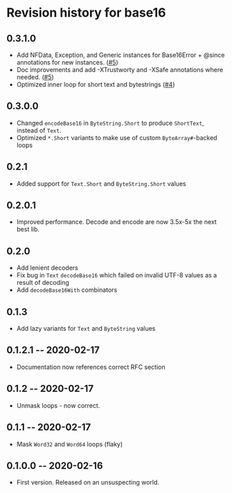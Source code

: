 # Revision history for base16

## 0.3.1.0

* Add NFData, Exception, and Generic instances for Base16Error + @since annotations for new instances. ([#5](https://github.com/emilypi/Base16/pull/5))
* Doc improvements and add -XTrustworty and -XSafe annotations where needed. ([#5](https://github.com/emilypi/Base16/pull/5))
* Optimized inner loop for short text and bytestrings ([#4](https://github.com/emilypi/Base16/pull/4))

## 0.3.0.0

* Changed `encodeBase16` in `ByteString.Short` to produce `ShortText`, instead of `Text`.
* Optimized `*.Short` variants to make use of custom `ByteArray#`-backed loops

## 0.2.1

* Added support for `Text.Short` and `ByteString.Short` values

## 0.2.0.1

* Improved performance. Decode and encode are now 3.5x-5x the next best lib.

## 0.2.0

* Add lenient decoders
* Fix bug in `Text` `decodeBase16` which failed on invalid UTF-8 values as a result of decoding
* Add `decodeBase16With` combinators

## 0.1.3

* Add lazy variants for `Text` and `ByteString` values

## 0.1.2.1 -- 2020-02-17

* Documentation now references correct RFC section

## 0.1.2 -- 2020-02-17

* Unmask loops - now correct.

## 0.1.1 -- 2020-02-17

* Mask `Word32` and `Word64` loops (flaky)

## 0.1.0.0 -- 2020-02-16

* First version. Released on an unsuspecting world.
